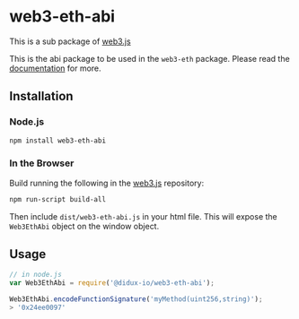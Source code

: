 # web3-eth-abi

This is a sub package of [web3.js][repo]

This is the abi package to be used in the `web3-eth` package.
Please read the [documentation][docs] for more.

## Installation

### Node.js

```bash
npm install web3-eth-abi
```

### In the Browser

Build running the following in the [web3.js][repo] repository:

```bash
npm run-script build-all
```

Then include `dist/web3-eth-abi.js` in your html file.
This will expose the `Web3EthAbi` object on the window object.


## Usage

```js
// in node.js
var Web3EthAbi = require('@didux-io/web3-eth-abi');

Web3EthAbi.encodeFunctionSignature('myMethod(uint256,string)');
> '0x24ee0097'
```


[docs]: http://web3js.readthedocs.io/en/1.0/
[repo]: https://github.com/ethereum/web3.js



